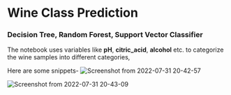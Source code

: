 # Wine Class Prediction
### Decision Tree, Random Forest, Support Vector Classifier

The notebook uses variables like **pH**, **citric_acid**, **alcohol** etc. to categorize the wine samples into different categories,

Here are some snippets-
![Screenshot from 2022-07-31 20-42-57](https://user-images.githubusercontent.com/90312228/182033130-1d603c66-7e99-413d-af07-0b4370b8db4d.png)


![Screenshot from 2022-07-31 20-43-09](https://user-images.githubusercontent.com/90312228/182033133-0d83c553-faa9-4003-8481-2c377a6b4832.png)
